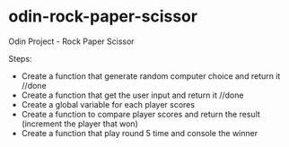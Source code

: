 # odin-rock-paper-scissor

Odin Project - Rock Paper Scissor

Steps:

- Create a function that generate random computer choice and return it //done
- Create a function that get the user input and return it //done
- Create a global variable for each player scores
- Create a function to compare player scores and return the result (increment the player that won)
- Create a function that play round 5 time and console the winner
